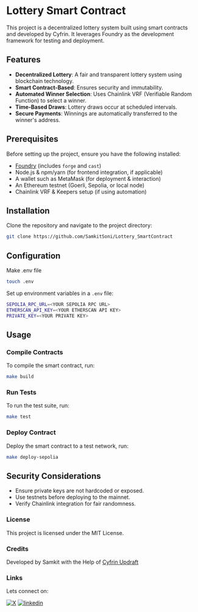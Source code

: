 # Lottery Smart Contract

This project is a decentralized lottery system built using smart contracts and developed by Cyfrin. It leverages Foundry as the development framework for testing and deployment.

## Features
- **Decentralized Lottery**: A fair and transparent lottery system using blockchain technology.
- **Smart Contract-Based**: Ensures security and immutability.
- **Automated Winner Selection**: Uses Chainlink VRF (Verifiable Random Function) to select a winner.
- **Time-Based Draws**: Lottery draws occur at scheduled intervals.
- **Secure Payments**: Winnings are automatically transferred to the winner's address.

## Prerequisites
Before setting up the project, ensure you have the following installed:
- [Foundry](https://github.com/foundry-rs/foundry) (includes `forge` and `cast`)
- Node.js & npm/yarn (for frontend integration, if applicable)
- A wallet such as MetaMask (for deployment & interaction)
- An Ethereum testnet (Goerli, Sepolia, or local node)
- Chainlink VRF & Keepers setup (if using automation)

## Installation
Clone the repository and navigate to the project directory:
```sh
git clone https://github.com/SamkitSoni/Lottery_SmartContract
```
## Configuration
Make .env file
```sh
touch .env
```
Set up environment variables in a `.env` file:
```sh
SEPOLIA_RPC_URL=<YOUR SEPOLIA RPC URL>
ETHERSCAN_API_KEY=<YOUR ETHERSCAN API KEY>
PRIVATE_KEY=<YOUR PRIVATE KEY>
```

## Usage
### Compile Contracts
To compile the smart contract, run:
```sh
make build
```
### Run Tests
To run the test suite, run:
```sh
make test
```
### Deploy Contract
Deploy the smart contract to a test network, run:
```sh
make deploy-sepolia
```
## Security Considerations
- Ensure private keys are not hardcoded or exposed.
- Use testnets before deploying to the mainnet.
- Verify Chainlink integration for fair randomness.

### License
This project is licensed under the MIT License.

### Credits
Developed by Samkit with the Help of [Cyfrin Updraft](https://updraft.cyfrin.io/courses)

### Links
Lets connect on:

[![X](https://img.shields.io/badge/twitter-1DA1F2?style=for-the-badge&logo=twitter&logoColor=white)](https://x.com/Samkit_Soni12)
[![linkedin](https://img.shields.io/badge/linkedin-0A66C2?style=for-the-badge&logo=linkedin&logoColor=white)](https://www.linkedin.com/in/samkit-soni-bab741250/)

